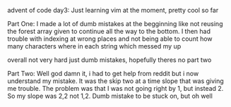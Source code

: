 advent of code day3:
Just learning vim at the moment, pretty cool so far

Part One:
I made a lot of dumb mistakes at the begginning like not reusing the 
forest array given to continue all the way to the bottom. I then had
trouble with indexing at wrong places and not being able to count how 
many characters where in each string which messed my up

overall not very hard just dumb mistakes, hopefully theres no part two

Part Two:
Well god damn it, i had to get help from reddit but i now understand my
mistake. It was the skip two at a time slope that was giving me 
trouble. The problem was that I was not going right by 1, but instead 2.
So my slope was 2,2 not 1,2. Dumb mistake to be stuck on, but oh well
